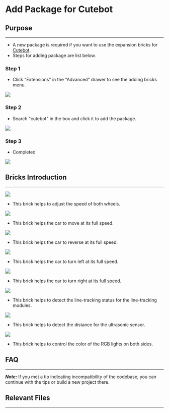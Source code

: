 ﻿# Add Package for Cutebot

## Purpose
---
- A new package is required if you want to use the expansion bricks for [Cutebot](https://www.elecfreaks.com/micro-bit-smart-cutebot.html).
- Steps for adding package are list below.

### Step 1

- Click "Extensions" in the "Advanced" drawer to see the adding bricks menu.

![](https://wiki-media-ef.oss-cn-hongkong.aliyuncs.com//images/cutebot-pk-1.png)

### Step 2

- Search "cutebot" in the box and click it to add the package.

![](https://wiki-media-ef.oss-cn-hongkong.aliyuncs.com//images/cutebot-pk-11.png)

### Step 3

- Completed

![](https://wiki-media-ef.oss-cn-hongkong.aliyuncs.com//images/cutebot-pk-2.png)

## Bricks Introduction
---

![](https://wiki-media-ef.oss-cn-hongkong.aliyuncs.com//images/cutebot-pk-3.png)

- This brick helps to adjust the speed of both wheels.

![](https://wiki-media-ef.oss-cn-hongkong.aliyuncs.com//images/cutebot-pk-4.png)

- This brick helps the car to move at its full speed.

![](https://wiki-media-ef.oss-cn-hongkong.aliyuncs.com//images/cutebot-pk-5.png)

- This brick helps the car to reverse at its full speed.

![](https://wiki-media-ef.oss-cn-hongkong.aliyuncs.com//images/cutebot-pk-6.png)

- This brick helps the car to turn left at its full speed.

![](https://wiki-media-ef.oss-cn-hongkong.aliyuncs.com//images/cutebot-pk-7.png)

- This brick helps the car to turn right at its full speed.

![](https://wiki-media-ef.oss-cn-hongkong.aliyuncs.com//images/cutebot-pk-10.png)

- This brick helps to detect the line-tracking status for the line-tracking modules.

![](https://wiki-media-ef.oss-cn-hongkong.aliyuncs.com//images/cutebot-pk-9.png)

- This brick helps to detect the distance for the ultrasonic sensor.

![](https://wiki-media-ef.oss-cn-hongkong.aliyuncs.com//images/cutebot-pk-8.png)

- This brick helps to control the color of the RGB lights on both sides.


## FAQ
---

***Note:*** If you met a tip indicating incompatibility of the codebase, you can continue with the tips or build a new project there.

## Relevant Files
---
